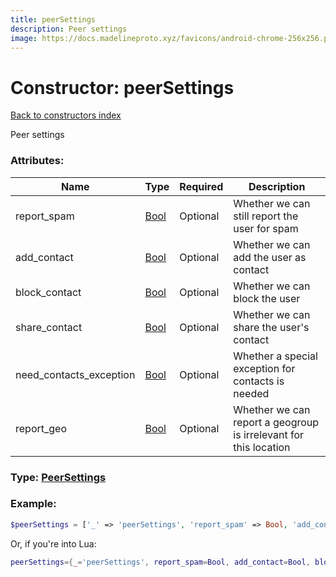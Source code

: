 ```yaml
---
title: peerSettings
description: Peer settings
image: https://docs.madelineproto.xyz/favicons/android-chrome-256x256.png
---
```

# Constructor: peerSettings  
[Back to constructors index](index.md)



Peer settings

### Attributes:

| Name     |    Type       | Required | Description |
|----------|---------------|----------|-------------|
|report\_spam|[Bool](../types/Bool.md) | Optional|Whether we can still report the user for spam|
|add\_contact|[Bool](../types/Bool.md) | Optional|Whether we can add the user as contact|
|block\_contact|[Bool](../types/Bool.md) | Optional|Whether we can block the user|
|share\_contact|[Bool](../types/Bool.md) | Optional|Whether we can share the user's contact|
|need\_contacts\_exception|[Bool](../types/Bool.md) | Optional|Whether a special exception for contacts is needed|
|report\_geo|[Bool](../types/Bool.md) | Optional|Whether we can report a geogroup is irrelevant for this location|



### Type: [PeerSettings](../types/PeerSettings.md)


### Example:

```php
$peerSettings = ['_' => 'peerSettings', 'report_spam' => Bool, 'add_contact' => Bool, 'block_contact' => Bool, 'share_contact' => Bool, 'need_contacts_exception' => Bool, 'report_geo' => Bool];
```  


Or, if you're into Lua:

```lua
peerSettings={_='peerSettings', report_spam=Bool, add_contact=Bool, block_contact=Bool, share_contact=Bool, need_contacts_exception=Bool, report_geo=Bool}

```


